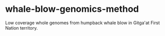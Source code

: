 # whale-blow-genomics-method
Low coverage whole genomes from humpback whale blow in Gitga'at First Nation territory.
